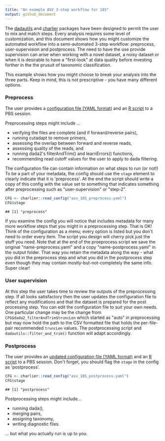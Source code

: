 ```yaml
---
title: "An example ASV 3-step workflow for 18S"
output: github_document
---
```




The [dadautils](https://github.com/BigelowLab/edna-dada2) and [charlier](https://github.com/BigelowLab/charlier) 
packages have been designed to permit the user to mix and match steps. Every analysis requires some
level of customization, and this document shows how you might customize the automated workflow
into a semi-automated 3-step workflow: preprocess, user-supervision and postprocess. The need to have the
use provide supervision can arise when working with a novel dataset, a noisy dataset or when it is desirable to
have a "first-look" at data quality before investing forther in the the prusuit of taxonomic classification.

This example shows how you might choose to break your analysis into the three parts.  Keep in mind, this is not 
prescriptive - you have many different options.

### Preprocess

The user provides a [configuration file (YAML format)](https://github.com/BigelowLab/edna-dada2/blob/master/3step/asv_18S_preprocess.yaml) 
and an [R script](https://github.com/BigelowLab/edna-dada2/blob/master/3step/asv_18S_preprocess.R) to a PBS session.

Preprocessing steps might include ...

+ verifying the files are complete (and if forward/reverse pairs),
+ running cutadapt to remove primers,
+ assessing the overlap between forward and reverse reads, 
+ assessing quality of the reads, and 
+ running dada2's filterAndTrim() and learnErrors() functions,
+ recommending read cutoff values for the user to apply to dada filtering.

The configuration file can contain information on what steps to run (or not!) To be a part of your metadata, 
the config should use the `stage` element to clearly indicate that it is 'preprocess'.  At the
end the script should write a copy of this config with the value set to something that indicates
something after preprocessing such as "user-supervision" or "step-2".


```r
CFG <- charlier::read_config("asv_18S_preprocess.yaml")
CFG$stage
```

```
## [1] "preprocess"
```

If you examine the config you will notice that includes metadata for many more workflow steps that you might
in a preprocessing step.  That is OK! Think of the configuration as a menu; every option is listed but
you don't need to order every item. The script you design will cherry pick just the stuff you need.  Note 
that at the end of the proeprocess script we save the original "name-preprocess.yaml" and a copy 
"name-postprocess.yaml" in the output folder. That way you retain the metadata along the way - what you did 
in the preprocess step and what you did in the postprocess step even though they may contain mostly-but-not-completely 
the same info. Super clear! 

### User supervision

At this step the user takes time to review the outputs of the preprocessing step.  If all looks satisfactory
then the user updates the configuration file to reflect any modifications and that the dataset is prepared for 
the post processing step.  You can edit the configuration file to suit your own needs.  One particular change may be
the change from `CFG$dada2_filterAndTrim$truncLen` which started as "auto" in preprocessing but may now hold the path to the 
CSV formatted file that holds the per-file-pair recommended `truncLen` values. The postprocessing script and
`dadautils::filter_and_trim()` function will adapt accordingly.

### Postprocess

The user provides an [updated configuration file (YAML format)](https://github.com/BigelowLab/edna-dada2/blob/master/3step/asv_18S_postprocess.yaml) 
and an [R script](https://github.com/BigelowLab/edna-dada2/blob/master/3step/asv_18S_postprocess.R) to a PBS session.  Don't forget, you should
flag the `stage` in the config as 'postprocess'.


```r
CFG <- charlier::read_config("asv_18S_postprocess.yaml")
CFG$stage
```

```
## [1] "postprocess"
```

Postprocessing steps might include...

+ running dada(),
+ merging pairs,
+ assigning taxonomy,
+ writing diagnostic files.

... but what you actually run is up to you.  

